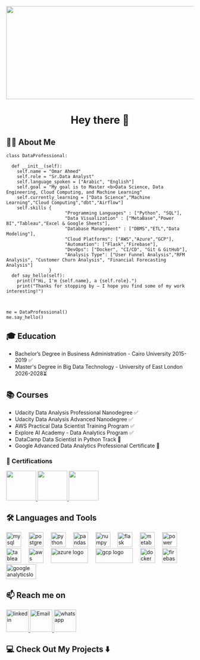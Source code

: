 <div align="center">
  <img height="250"  width="1000" src="https://user-images.githubusercontent.com/74038190/212749447-bfb7e725-6987-49d9-ae85-2015e3e7cc41.gif"  />
</div>
    
<h1 align="center">Hey there 👋</h1>

###

<h2 align="left">👩‍💻 About Me</h2>

    class DataProfessional:

      def __init__(self):
        self.name = "Omar Ahmed"
        self.role = "Sr.Data Analyst"
        self.language_spoken = ["Arabic", "English"]
        self.goal = "My goal is to Master <b>Data Science, Data Engineering, Cloud Computing, and Machine Learning"
        self.currently_learning = ["Data Science","Machine Learning","Cloud Computing","dbt","Airflow"]
        self.skills {
                          "Programming Languages" : ["Python", "SQL"],
                          "Data Visualization" : ["MetaBase","Power BI","Tableau","Excel & Google Sheets"],
                          "Database Management" : ["DBMS","ETL","Data Modeling"],
                          "Cloud Platforms": ["AWS","Azure","GCP"],
                          "Automation": ["Flask","Firebase"],
                          "DevOps": ["Docker", "CI/CD", "Git & GitHub"],
                          "Analysis Type": ["User Funnel Analysis","RFM Analysis", "Customer Churn Analysis", "Financial Forecasting Analysis"]
                    }
      def say_hello(self):
        print(f"Hi, I'm {self.name}, a {self.role}.")
        print("Thanks for stopping by — I hope you find some of my work interesting!")



    me = DataProfessional()
    me.say_hello()


 




###
<h2 align="left">🎓 Education</h2>

- Bachelor’s Degree in Business Administration - Cairo University 2015-2019 ✅
- Master's Degree in Big Data Technology - University of East London 2026-2028⏳
  
###
  
<h2 align="left">📚 Courses</h2>

- Udacity Data Analysis Professional Nanodegree  ✅
- Udacity Data Analysis Advanced Nanodegree ✅ 
- AWS Practical Data Scientist Training Program  ✅
- Explore AI Academy - Data Analytics Program  ✅
- DataCamp Data Scientist in Python Track 🔄
- Google Advanced Data Analytics Professional Certificate 🔄

###
<h3 align="left">📜 Certifications</h3>
<div 

<a href="https://www.credly.com/badges/17e37d5e-54bc-4b0f-ad9b-9a9069dfeac6/linked_in" target="_blank"> <img src="https://images.credly.com/size/340x340/images/00634f82-b07f-4bbd-a6bb-53de397fc3a6/image.png" height="80" /> </a>
<a href="https://www.credly.com/badges/6e2aa7f3-5b44-4159-9f6b-a22adfcbd504/linked_in?t=s0b4ut" target="_blank"> <img src="https://images.credly.com/size/340x340/images/6430efe4-0ac0-4df6-8f1b-9559d8fcdf27/image.png" height="80" /> </a>
<a href="https://skillshop.credential.net/8a8ee819-45ec-4397-b2a8-599a55dfbf6a#acc.u41OfXYy" target="_blank"> <img src="https://openbadgepassport.com/file/a/0/1/0/a01001d5d66720d750fddf9b220e31ee4b9919a1a22cf9e1480d7640da35ef65.png" height="80" /> </a>
</div>

<h2 align="left">🛠 Languages and Tools</h2>

<div align="left">
  <img src="https://cdn.jsdelivr.net/gh/devicons/devicon/icons/mysql/mysql-original-wordmark.svg" height="40" alt="mysql logo" />
  <img width="12" />
  <img src="https://cdn.jsdelivr.net/gh/devicons/devicon/icons/postgresql/postgresql-original-wordmark.svg" height="40" alt="postgresql logo" />
  <img width="12" />
  <img src="https://cdn.jsdelivr.net/gh/devicons/devicon/icons/python/python-original.svg" height="40" alt="python logo" />
  <img width="12" />
  <img src="https://cdn.jsdelivr.net/gh/devicons/devicon/icons/pandas/pandas-original.svg" height="40" alt="pandas logo" />
  <img width="12" />
  <img src="https://cdn.jsdelivr.net/gh/devicons/devicon/icons/numpy/numpy-original.svg" height="40" alt="numpy logo" />
  <img width="12" />
  <img src="https://ih1.redbubble.net/image.2488655049.9084/st,small,507x507-pad,600x600,f8f8f8.jpg" height="40" alt="flask logo" />
  <img width="12" />
  <img src="https://cdn.prod.website-files.com/63c6a35ee97bea3e121bf3f4/65ba74cf75b4e2ea78c7f6ef_659e9cc41aeb87cf15bd1037_0_ggXHerLxwisl_a4F.webp" height="40" alt="metabase logo" />
  <img width="12" />
  <img src="https://images.squarespace-cdn.com/content/v1/5d28ebb6fbc5cd000177d261/1615472077362-HP3YQY01JM8KITIJR51Z/Power-BI-Logo.png?format=1500w" height="40" alt="power bi logo" />
  <img width="12" />
  <img src="https://logos-world.net/wp-content/uploads/2021/10/Tableau-Emblem.png" height="40" alt="tableau logo" />
  <img width="12" />
  <img src="https://cdn.jsdelivr.net/gh/devicons/devicon/icons/amazonwebservices/amazonwebservices-original-wordmark.svg" height="40"  alt="aws logo" />
  <img width="12" />
  <img src="https://upload.wikimedia.org/wikipedia/commons/thumb/a/a8/Microsoft_Azure_Logo.svg/1200px-Microsoft_Azure_Logo.svg.png" height="40" width="100"  alt="azure logo" />
  <img width="12" />
  <img src="https://upload.wikimedia.org/wikipedia/commons/thumb/5/51/Google_Cloud_logo.svg/1200px-Google_Cloud_logo.svg.png" height="40" width=100"  alt="gcp logo" />
  <img width="12" />
  <img src="https://cdn.jsdelivr.net/gh/devicons/devicon/icons/docker/docker-original-wordmark.svg" height="40" alt="docker logo" />
  <img width="12" />
  <img src="https://cdn.jsdelivr.net/gh/devicons/devicon/icons/firebase/firebase-plain-wordmark.svg" height="40" alt="firebase logo" />
  <img width="12" />
  <img src="https://upload.wikimedia.org/wikipedia/commons/thumb/8/89/Logo_Google_Analytics.svg/1200px-Logo_Google_Analytics.svg.png" height="40" width="80"  alt="google analyticslogo"/>
</div>

###
<h2 align="left">📫 Reach me on </h2>

<div align="left">
<a href="https://www.linkedin.com/in/omar-ahmed-abdelfattah/" target="_blank"> <img src="https://user-images.githubusercontent.com/74038190/235294012-0a55e343-37ad-4b0f-924f-c8431d9d2483.gif" height="60" alt="linkedin "  /> </a>
  <a href="mailto:Omar.ahmed.a.elfattah@gmail.com" target="_blank"> <img src="https://gifdb.com/images/high/email-icon-notification-cx5j6sw64pod96cr.gif" height="60" alt="Email "  /> </a>
<a href="https://api.whatsapp.com/send?phone=201141494565"" target="_blank"> <img src="https://user-images.githubusercontent.com/74038190/235294019-40007353-6219-4ec5-b661-b3c35136dd0b.gif" height="60" alt="whats app"  /> </a>
  
</div>

###

<h2 align="left">💻 Check Out My Projects ⬇️ </h2>

###


